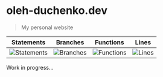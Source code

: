 # oleh-duchenko.dev

> My personal website

| Statements                                                                         | Branches                                                                   | Functions                                                                        | Lines                                                                    |
| ---------------------------------------------------------------------------------- | -------------------------------------------------------------------------- | -------------------------------------------------------------------------------- | ------------------------------------------------------------------------ |
| ![Statements](https://img.shields.io/badge/statements-29.31%25-red.svg?style=flat) | ![Branches](https://img.shields.io/badge/branches-0%25-red.svg?style=flat) | ![Functions](https://img.shields.io/badge/functions-28.57%25-red.svg?style=flat) | ![Lines](https://img.shields.io/badge/lines-30.35%25-red.svg?style=flat) |

Work in progress...
